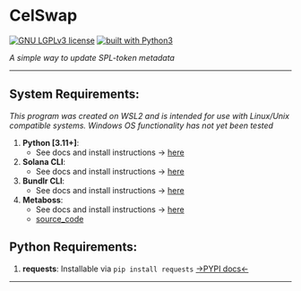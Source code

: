 # CelSwap
[![GNU LGPLv3 license](https://img.shields.io/badge/license-GPLv3-blue.svg)](https://github.com/Celshade/CelSwap/blob/master/LICENSE.LESSER)
[![built with Python3](https://img.shields.io/badge/built%20with-Python3-green.svg)](https://www.python.org/)

_A simple way to update SPL-token metadata_


<gif>

***

## System Requirements:
_This program was created on WSL2 and is intended for use with Linux/Unix compatible systems._
_Windows OS functionality has not yet been tested_

1. **Python [3.11+]**:
    * See docs and install instructions -> [here](https://www.python.org/)
1. **Solana CLI**:
    * See docs and install instructions -> [here](https://docs.solana.com/cli/install-solana-cli-tools)
1. **Bundlr CLI**:
    * See docs and install instructions -> [here](https://docs.bundlr.network/developer-docs/sdk/installing-the-sdk)
1. **Metaboss**:
    * See docs and install instructions -> [here](https://metaboss.rs/installation.html)
    * [source_code](https://github.com/samuelvanderwaal/metaboss)

## Python Requirements:
1. **requests**: Installable via `pip install requests` [->PYPI docs<-](https://pypi.org/project/requests/)

***
